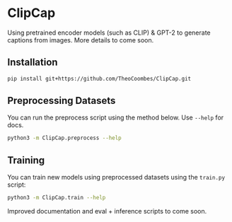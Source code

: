 # ClipCap
Using pretrained encoder models (such as CLIP) & GPT-2 to generate captions from images. More details to come soon.

## Installation
```bash
pip install git+https://github.com/TheoCoombes/ClipCap.git
```

## Preprocessing Datasets
You can run the preprocess script using the method below. Use `--help` for docs.
```bash
python3 -m ClipCap.preprocess --help
```

## Training
You can train new models using preprocessed datasets using the `train.py` script:
```bash
python3 -m ClipCap.train --help
```

Improved documentation and eval + inference scripts to come soon.